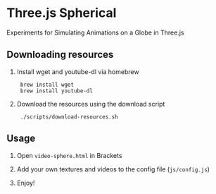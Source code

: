 # Three.js Spherical

Experiments for Simulating Animations on a Globe in Three.js

## Downloading resources

1. Install wget and youtube-dl via homebrew

		brew install wget
		brew install youtube-dl
	
2. Download the resources using the download script
		
		./scripts/download-resources.sh

## Usage

1. Open `video-sphere.html` in Brackets

2. Add your own textures and videos to the config file (`js/config.js`)

3. Enjoy!
